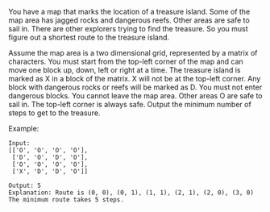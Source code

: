 You have a map that marks the location of a treasure island. 
Some of the map area has jagged rocks and dangerous reefs. 
Other areas are safe to sail in. There are other explorers trying 
to find the treasure. So you must figure out a shortest route to 
the treasure island.

Assume the map area is a two dimensional grid, represented by a 
matrix of characters. You must start from the top-left corner 
of the map and can move one block up, down, left or right at a time. 
The treasure island is marked as X in a block of the matrix. X will not 
be at the top-left corner. Any block with dangerous rocks or reefs will 
be marked as D. You must not enter dangerous blocks. You cannot leave 
the map area. Other areas O are safe to sail in. The top-left corner 
is always safe. Output the minimum number of steps to get to the treasure.

Example:

```
Input:
[['O', 'O', 'O', 'O'],
 ['D', 'O', 'D', 'O'],
 ['O', 'O', 'O', 'O'],
 ['X', 'D', 'D', 'O']]

Output: 5
Explanation: Route is (0, 0), (0, 1), (1, 1), (2, 1), (2, 0), (3, 0) 
The minimum route takes 5 steps.
```

